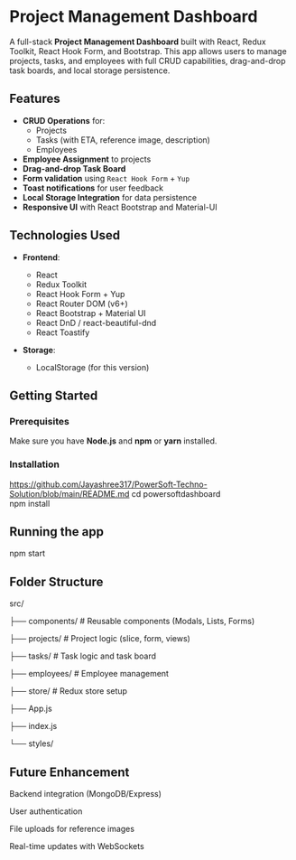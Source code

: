 # Project Management Dashboard

A full-stack **Project Management Dashboard** built with React, Redux Toolkit, React Hook Form, and Bootstrap. This app allows users to manage projects, tasks, and employees with full CRUD capabilities, drag-and-drop task boards, and local storage persistence.

## Features

- **CRUD Operations** for:
  - Projects
  - Tasks (with ETA, reference image, description)
  - Employees
- **Employee Assignment** to projects
- **Drag-and-drop Task Board**
- **Form validation** using `React Hook Form` + `Yup`
- **Toast notifications** for user feedback
- **Local Storage Integration** for data persistence
- **Responsive UI** with React Bootstrap and Material-UI

## Technologies Used

- **Frontend**:
  - React
  - Redux Toolkit
  - React Hook Form + Yup
  - React Router DOM (v6+)
  - React Bootstrap + Material UI
  - React DnD / react-beautiful-dnd
  - React Toastify

- **Storage**:
  - LocalStorage (for this version)

## Getting Started

### Prerequisites

Make sure you have **Node.js** and **npm** or **yarn** installed.

### Installation

https://github.com/Jayashree317/PowerSoft-Techno-Solution/blob/main/README.md
cd powersoftdashboard  
npm install

## Running the app

npm start

## Folder Structure

src/

├── components/         # Reusable components (Modals, Lists, Forms)

├── projects/           # Project logic (slice, form, views)

├── tasks/              # Task logic and task board

├── employees/          # Employee management

├── store/              # Redux store setup

├── App.js

├── index.js

└── styles/

## Future Enhancement

Backend integration (MongoDB/Express)

User authentication

File uploads for reference images

Real-time updates with WebSockets
